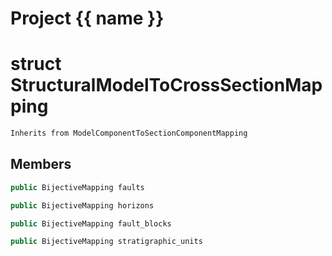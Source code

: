 <script setup>
import {useRoute} from 'vitepress'
const {path} = useRoute()
const tokens = path.split('/')
const words = tokens[2].split('-');
for (let i = 0; i < words.length; i++) {
    words[i] = words[i].charAt(0).toUpperCase() + words[i].slice(1);
    words[i] = words[i].replace('geode', 'Geode')
}
const name = words.join('-');
</script>
# Project {{ name }}

# struct StructuralModelToCrossSectionMapping


```cpp
Inherits from ModelComponentToSectionComponentMapping
```



## Members

```cpp
public BijectiveMapping faults

```

```cpp
public BijectiveMapping horizons

```

```cpp
public BijectiveMapping fault_blocks

```

```cpp
public BijectiveMapping stratigraphic_units

```



